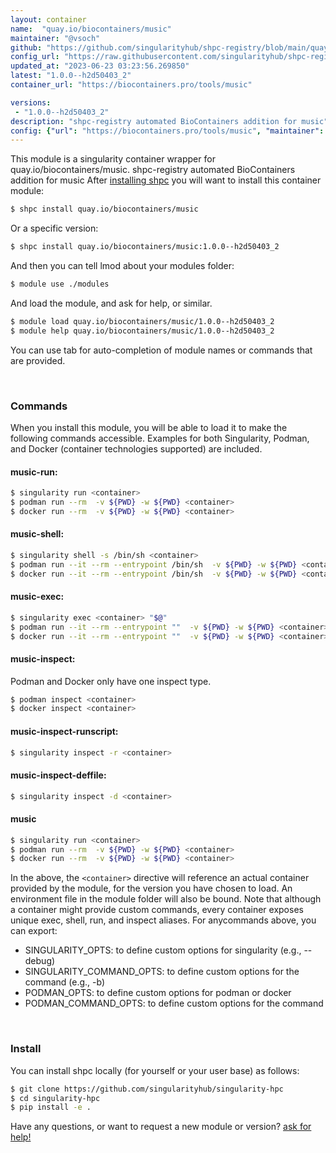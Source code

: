```yaml
---
layout: container
name:  "quay.io/biocontainers/music"
maintainer: "@vsoch"
github: "https://github.com/singularityhub/shpc-registry/blob/main/quay.io/biocontainers/music/container.yaml"
config_url: "https://raw.githubusercontent.com/singularityhub/shpc-registry/main/quay.io/biocontainers/music/container.yaml"
updated_at: "2023-06-23 03:23:56.269850"
latest: "1.0.0--h2d50403_2"
container_url: "https://biocontainers.pro/tools/music"

versions:
 - "1.0.0--h2d50403_2"
description: "shpc-registry automated BioContainers addition for music"
config: {"url": "https://biocontainers.pro/tools/music", "maintainer": "@vsoch", "description": "shpc-registry automated BioContainers addition for music", "latest": {"1.0.0--h2d50403_2": "sha256:2d027510d85133a2c36cf0a244e5fa6e8fe1ac610c789a24e032bdae6ba22560"}, "tags": {"1.0.0--h2d50403_2": "sha256:2d027510d85133a2c36cf0a244e5fa6e8fe1ac610c789a24e032bdae6ba22560"}, "docker": "quay.io/biocontainers/music"}
---
```


This module is a singularity container wrapper for quay.io/biocontainers/music.
shpc-registry automated BioContainers addition for music
After [installing shpc](#install) you will want to install this container module:


```bash
$ shpc install quay.io/biocontainers/music
```

Or a specific version:

```bash
$ shpc install quay.io/biocontainers/music:1.0.0--h2d50403_2
```

And then you can tell lmod about your modules folder:

```bash
$ module use ./modules
```

And load the module, and ask for help, or similar.

```bash
$ module load quay.io/biocontainers/music/1.0.0--h2d50403_2
$ module help quay.io/biocontainers/music/1.0.0--h2d50403_2
```

You can use tab for auto-completion of module names or commands that are provided.

<br>

### Commands

When you install this module, you will be able to load it to make the following commands accessible.
Examples for both Singularity, Podman, and Docker (container technologies supported) are included.

#### music-run:

```bash
$ singularity run <container>
$ podman run --rm  -v ${PWD} -w ${PWD} <container>
$ docker run --rm  -v ${PWD} -w ${PWD} <container>
```

#### music-shell:

```bash
$ singularity shell -s /bin/sh <container>
$ podman run --it --rm --entrypoint /bin/sh  -v ${PWD} -w ${PWD} <container>
$ docker run --it --rm --entrypoint /bin/sh  -v ${PWD} -w ${PWD} <container>
```

#### music-exec:

```bash
$ singularity exec <container> "$@"
$ podman run --it --rm --entrypoint ""  -v ${PWD} -w ${PWD} <container> "$@"
$ docker run --it --rm --entrypoint ""  -v ${PWD} -w ${PWD} <container> "$@"
```

#### music-inspect:

Podman and Docker only have one inspect type.

```bash
$ podman inspect <container>
$ docker inspect <container>
```

#### music-inspect-runscript:

```bash
$ singularity inspect -r <container>
```

#### music-inspect-deffile:

```bash
$ singularity inspect -d <container>
```



#### music

```bash
$ singularity run <container>
$ podman run --rm  -v ${PWD} -w ${PWD} <container>
$ docker run --rm  -v ${PWD} -w ${PWD} <container>
```


In the above, the `<container>` directive will reference an actual container provided
by the module, for the version you have chosen to load. An environment file in the
module folder will also be bound. Note that although a container
might provide custom commands, every container exposes unique exec, shell, run, and
inspect aliases. For anycommands above, you can export:

 - SINGULARITY_OPTS: to define custom options for singularity (e.g., --debug)
 - SINGULARITY_COMMAND_OPTS: to define custom options for the command (e.g., -b)
 - PODMAN_OPTS: to define custom options for podman or docker
 - PODMAN_COMMAND_OPTS: to define custom options for the command

<br>

### Install

You can install shpc locally (for yourself or your user base) as follows:

```bash
$ git clone https://github.com/singularityhub/singularity-hpc
$ cd singularity-hpc
$ pip install -e .
```

Have any questions, or want to request a new module or version? [ask for help!](https://github.com/singularityhub/singularity-hpc/issues)